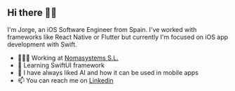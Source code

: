 ## Hi there 👋🏻

I'm Jorge, an iOS Software Engineer from Spain. I've worked with frameworks like React Native or Flutter but currently I'm focused on iOS app development with Swift.

- 👨🏻‍💻 Working at [Nomasystems S.L.](https://www.linkedin.com/company/nomasystems-s-l-/mycompany/)
- 🌱 Learning SwiftUI framework
- 🤔 I have always liked AI and how it can be used in mobile apps
- 📫 You can reach me on [Linkedin](https://www.linkedin.com/in/jorgmateos/)

<!---
jorgmateos/jorgmateos is a ✨ special ✨ repository because its `README.md` (this file) appears on your GitHub profile.
You can click the Preview link to take a look at your changes.
--->
